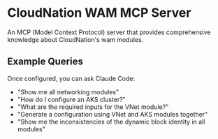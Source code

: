 # CloudNation WAM MCP Server

An MCP (Model Context Protocol) server that provides comprehensive knowledge about CloudNation's wam modules.

## Example Queries

Once configured, you can ask Claude Code:

- "Show me all networking modules"
- "How do I configure an AKS cluster?"
- "What are the required inputs for the VNet module?"
- "Generate a configuration using VNet and AKS modules together"
- "Show me the inconsistencies of the dynamic block identity in all modules"
